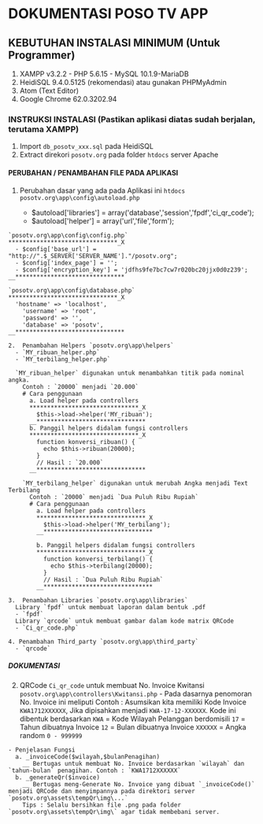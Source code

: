 # DOKUMENTASI POSO TV APP

## KEBUTUHAN INSTALASI MINIMUM (Untuk Programmer)

  1. XAMPP v3.2.2
    - PHP 5.6.15
    - MySQL 10.1.9-MariaDB
  2. HeidiSQL 9.4.0.5125 (rekomendasi) atau gunakan PHPMyAdmin
  3. Atom (Text Editor)
  4. Google Chrome 62.0.3202.94


### INSTRUKSI INSTALASI (Pastikan aplikasi diatas sudah berjalan, terutama XAMPP)

  1. Import `db_posotv_xxx.sql` pada HeidiSQL
  2. Extract direkori `posotv.org` pada folder `htdocs` server Apache

#### PERUBAHAN / PENAMBAHAN FILE PADA APLIKASI

  1. Perubahan dasar yang ada pada Aplikasi ini `htdocs`
    `posotv.org\app\config\autoload.php`

      - $autoload['libraries'] = array('database','session','fpdf','ci_qr_code');
      - $autoload['helper'] = array('url','file','form');

    `posotv.org\app\config\config.php`
    *******************************_X
      - $config['base_url'] = "http://".$_SERVER['SERVER_NAME']."/posotv.org";
      - $config['index_page'] = '';
      - $config['encryption_key'] = 'jdfhs9fe7bc7cw7r020bc20jjx0d0z239';
    __*******************************

    `posotv.org\app\config\database.php`
    *******************************_X
      'hostname' => 'localhost',
    	'username' => 'root',
    	'password' => '',
    	'database' => 'posotv',
    __*******************************

    2.  Penambahan Helpers `posotv.org\app\helpers`
      - `MY_ribuan_helper.php`
      - `MY_terbilang_helper.php`

      `MY_ribuan_helper` digunakan untuk menambahkan titik pada nominal angka.
        Contoh : `20000` menjadi `20.000`
        # Cara penggunaan
          a. Load helper pada controllers
          *******************************_X
            $this->load->helper('MY_ribuan');
          __*******************************
          b. Panggil helpers didalam fungsi controllers
          *******************************_X
            function konversi_ribuan() {
              echo $this->ribuan(20000);
            }
            // Hasil : `20.000`
          __*******************************

        `MY_terbilang_helper` digunakan untuk merubah Angka menjadi Text Terbilang
          Contoh : `20000` menjadi `Dua Puluh Ribu Rupiah`
          # Cara penggunaan
            a. Load helper pada controllers
            *******************************_X
              $this->load->helper('MY_terbilang');
            __*******************************    

            b. Panggil helpers didalam fungsi controllers
            *******************************_X
              function konversi_terbilang() {
                echo $this->terbilang(20000);
              }
              // Hasil : `Dua Puluh Ribu Rupiah`
            __*******************************

    3.  Penambahan Libraries `posotv.org\app\libraries`
      Library `fpdf` untuk membuat laporan dalam bentuk .pdf
      - `fpdf`
      Library `qrcode` untuk membuat gambar dalam kode matrix QRCode
      - `Ci_qr_code.php`

    4. Penambahan Third_party `posotv.org\app\third_party`
      - `qrcode`

##### DOKUMENTASI

  <!-- 1.  Struktur Project
      - Dashboard
       -->

  2. QRCode `Ci_qr_code` untuk membuat No. Invoice Kwitansi `posotv.org\app\controllers\Kwitansi.php`
    - Pada dasarnya penomoran No. Invoice ini meliputi
      Contoh :  Asumsikan kita memiliki Kode Invoice `KWA1712XXXXXX`, Jika dipisahkan menjadi `KWA-17-12-XXXXXX`. Kode ini dibentuk berdasarkan
      `KWA`     = Kode Wilayah Pelanggan berdomisili
      `17`      = Tahun dibuatnya Invoice
      `12`      = Bulan dibuatnya Invoice
      `XXXXXX`  = Angka random `0 - 999999`

    - Penjelasan Fungsi
      a. _invoiceCode($wilayah,$bulanPenagihan)
        __ Bertugas untuk membuat No. Invoice berdasarkan `wilayah` dan `tahun-bulan` penagihan. Contoh : `KWA1712XXXXXX`
      b. _generateQr($invoice)
        __ Bertugas meng-Generate No. Invoice yang dibuat `_invoiceCode()` menjadi QRCode dan menyimpannya pada direktori server `posotv.org\assets\tempQr\img\...`
        Tips : Selalu bersihkan file .png pada folder `posotv.org\assets\tempQr\img\` agar tidak membebani server.
